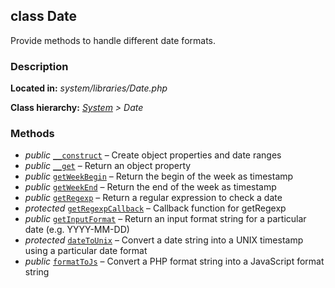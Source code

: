 class Date
----------

Provide methods to handle different date formats.

### Description ###

**Located in:** *system/libraries/Date.php*

**Class hierarchy:** *[System](System.php) > Date*



### Methods ###

- *public* [`__construct`](Date/__construct.md) – Create object properties and date ranges  
- *public* [`__get`](Date/__get.md) – Return an object property
- *public* [`getWeekBegin`](Date/getWeekBegin.md) – Return the begin of the week as timestamp
- *public* [`getWeekEnd`](Date/getWeekEnd.md) – Return the end of the week as timestamp
- *public* [`getRegexp`](Date/getRegexp.md) – Return a regular expression to check a date
- *protected* [`getRegexpCallback`](Date/getRegexpCallback.md) – Callback function for getRegexp
- *public* [`getInputFormat`](Date/getInputFormat.md) – Return an input format string for a particular date (e.g. YYYY-MM-DD)
- *protected* [`dateToUnix`](Date/dateToUnix.md) – Convert a date string into a UNIX timestamp using a particular date format
- *public* [`formatToJs`](Date/formatToJs.md) – Convert a PHP format string into a JavaScript format string
